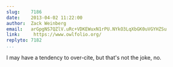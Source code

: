 ```yaml
---
slug:    7186
date:    2013-04-02 11:22:00
author:  Zack Weinberg
email:   arGpgNS7QZlV.uRc+VDKEWuxN1rPU.NYkO3LqXbGK0uVGYHZSu
link:     https://www.owlfolio.org/
replyto: 7182
...
```


I may have a tendency to over-cite, but that's not the joke, no.
